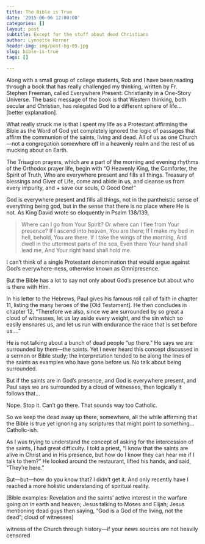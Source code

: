 ```yaml
---
title: The Bible is True
date: '2015-06-06 12:00:00'
categories: []
layout: post
subtitle: Except for the stuff about dead Christians
author: Lynnette Horner
header-img: img/post-bg-05.jpg
slug: bible-is-true
tags: []

---
```

Along with a small group of college students, Rob and I have been reading through a book that has really challenged my thinking, written by Fr. Stephen Freeman, called Everywhere Present: Christianity in a One-Story Universe.  The basic message of the book is that Western thinking, both secular and Christian, has relegated God to a different sphere of life… [better explanation].

What really struck me is that I spent my life as a Protestant affirming the Bible as the Word of God yet completely ignored the logic of passages that affirm the communion of the saints, living and dead. All of us as one Church—not a congregation somewhere off in a heavenly realm and the rest of us mucking about on Earth.

The Trisagion prayers, which are a part of the morning and evening rhythms of the Orthodox prayer life, begin with “O Heavenly King, the Comforter, the Spirit of Truth, Who are everywhere present and fills all things. Treasury of blessings and Giver of Life, come and abide in us, and cleanse us from every impurity, and + save our souls, O Good One!”

God is everywhere present and fills all things, not in the pantheistic sense of everything being god, but in the sense that there is no place where He is not. As King David wrote so eloquently in Psalm 138/139, 
>Where can I go from Your Spirit?
Or where can I flee from Your presence?
If I ascend into heaven, You are there;
If I make my bed in hell, behold, You are there.
If I take the wings of the morning,
And dwell in the uttermost parts of the sea,
Even there Your hand shall lead me,
And Your right hand shall hold me.

I can’t think of a single Protestant denomination that would argue against God’s everywhere-ness, otherwise known as Omnipresence.

But the Bible has a lot to say not only about God’s presence but about who is there with Him. 

In his letter to the Hebrews, Paul gives his famous roll call of faith in chapter 11, listing the many heroes of the [Old Testament]. He then concludes in chapter 12, “Therefore we also, since we are surrounded by so great a cloud of witnesses, let us lay aside every weight, and the sin which so easily ensnares us, and let us run with endurance the race that is set before us….”

He is not talking about a bunch of dead people “up there.” He says we are surrounded by them—the saints. Yet I never heard this concept discussed in a sermon or Bible study; the interpretation tended to be along the lines of the saints as examples who have gone before us. No talk about being surrounded.

But if the saints are in God’s presence, and God is everywhere present, and Paul says we are surrounded by a cloud of witnesses, then logically it follows that…

Nope. Stop it. Can’t go there. That sounds way too Catholic.

So we keep the dead away up there, somewhere, all the while affirming that the Bible is true yet ignoring any scriptures that might point to something… Catholic-ish. 

As I was trying to understand the concept of asking for the intercession of the saints, I had great difficulty. I told a priest, “I know that the saints are alive in Christ and in His presence, but how do I know they can hear me if I talk to them?” He looked around the restaurant, lifted his hands, and said, “They’re here.”

But—but—how do you know that? I didn’t get it. And only recently have I reached a more holistic understanding of spiritual reality.

[Bible examples: Revelation and the saints’ active interest in the warfare going on in earth and heaven; Jesus talking to Moses and Elijah; Jesus mentioning dead guys then saying, “God is a God of the living, not the dead”; cloud of witnesses]

witness of the Church through history—if your news sources are not heavily censored

